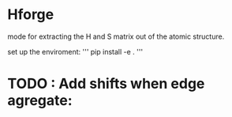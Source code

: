 # Hforge
 mode for extracting the H and S matrix out of the atomic structure.


set up the enviroment:
'''
pip install -e .
'''


# TODO : Add shifts when edge agregate: